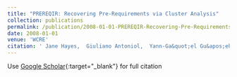 ```yaml
---
title: "PREREQIR: Recovering Pre-Requirements via Cluster Analysis"
collection: publications
permalink: /publication/2008-01-01-PREREQIR-Recovering-Pre-Requirements-via-Cluster-Analysis
date: 2008-01-01
venue: 'WCRE'
citation: ' Jane Hayes,  Giuliano Antoniol,  Yann-Ga&quot;el Gu&apos;eh&apos;eneuc, &quot;PREREQIR: Recovering Pre-Requirements via Cluster Analysis.&quot; WCRE, 2008.'
---
```

Use [Google Scholar](https://scholar.google.com/scholar?q=PREREQIR:+Recovering+Pre+Requirements+via+Cluster+Analysis){:target="_blank"} for full citation